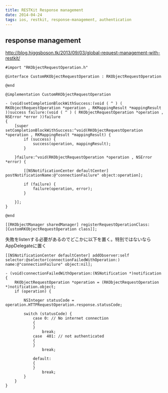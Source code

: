 ```yaml
---
title: RESTKit Response management
date: 2014-04-24
tags: ios, restkit, response-management, authentication
---
```



## response management

<http://blog.higgsboson.tk/2013/09/03/global-request-management-with-restkit/>

```
#import "RKObjectRequestOperation.h"

@interface CustomRKObjectRequestOperation : RKObjectRequestOperation

@end

@implementation CustomRKObjectRequestOperation

- (void)setCompletionBlockWithSuccess:(void ( ^ ) ( RKObjectRequestOperation *operation , RKMappingResult *mappingResult ))success failure:(void ( ^ ) ( RKObjectRequestOperation *operation , NSError *error ))failure
{
    [super setCompletionBlockWithSuccess:^void(RKObjectRequestOperation *operation , RKMappingResult *mappingResult) {
        if (success) {
            success(operation, mappingResult);
        }

    }failure:^void(RKObjectRequestOperation *operation , NSError *error) {

        [[NSNotificationCenter defaultCenter] postNotificationName:@"connectionFailure" object:operation];

        if (failure) {
            failure(operation, error);
        }

    }];
}

@end
```

`[[RKObjectManager sharedManager] registerRequestOperationClass:[CustomRKObjectRequestOperation class]];`

失敗をlistenする必要があるのでどこかに以下を置く。特別ではないならAppDelegateに置く

`[[NSNotificationCenter defaultCenter] addObserver:self selector:@selector(connectionFailedWithOperation:) name:@"connectionFailure" object:nil];`

```
- (void)connectionFailedWithOperation:(NSNotification *)notification
{
    RKObjectRequestOperation *operation = (RKObjectRequestOperation *)notification.object;
    if (operation) {

        NSInteger statusCode = operation.HTTPRequestOperation.response.statusCode;

        switch (statusCode) {
            case 0: // No internet connection
            {
            }
                break;
            case  401: // not authenticated
            {
            }
                break;

            default:
            {
            }
                break;
        }
    }
}
```






